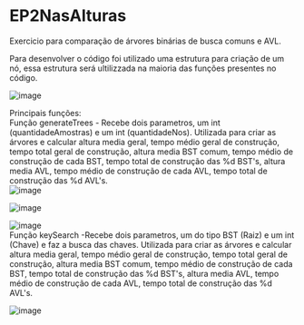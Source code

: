 # EP2NasAlturas
Exercicio para comparação de árvores binárias de busca comuns e AVL.
 
 Para desenvolver o código foi utilizado uma estrutura para criação de um nó, essa  estrutura será ultilizzada na maioria das  funções presentes no código.
 
![image](https://user-images.githubusercontent.com/84047722/170893754-025ff10d-46b8-47bb-bc4f-50e8527dd6d8.png)

Principais funções:  
Função generateTrees - Recebe dois  parametros, um int (quantidadeAmostras) e um int (quantidadeNos).
Utilizada para criar as árvores e calcular altura media geral, tempo médio geral de construção, tempo total geral de construção, altura media BST comum, tempo médio de construção de cada BST, tempo total de construção das %d BST's, altura media AVL, tempo médio de construção de cada AVL, tempo total de construção das %d AVL's.                                                                                                                                                                                   
![image](https://user-images.githubusercontent.com/84047722/170894114-c3994641-6ece-4bda-a5c1-0fb703b7926c.png)

![image](https://user-images.githubusercontent.com/84047722/170894950-c3a6d920-bbd0-47a3-b0d5-bed9916424e8.png)

![image](https://user-images.githubusercontent.com/84047722/170894167-d88f42e3-31ad-4383-b94a-2b55fdba212e.png)                                                             
Função keySearch -Recebe dois  parametros, um do tipo BST (Raiz) e um int (Chave) e faz a busca das chaves.
Utilizada para criar as árvores e calcular altura media geral, tempo médio geral de construção, tempo total geral de construção, altura media BST comum, tempo médio de construção de cada BST, tempo total de construção das %d BST's, altura media AVL, tempo médio de construção de cada AVL, tempo total de construção das %d AVL's.          

![image](https://user-images.githubusercontent.com/84047722/170894363-574271cc-32da-42a9-9f70-c7edbbf2c7ff.png)
